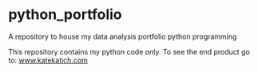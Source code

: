 # python_portfolio
A repository to house my data analysis portfolio python programming

This repository contains my python code only.  To see the end product go to: www.katekatich.com

